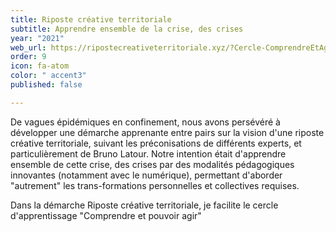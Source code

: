 ```yaml
---
title: Riposte créative territoriale
subtitle: Apprendre ensemble de la crise, des crises
year: "2021"
web_url: https://ripostecreativeterritoriale.xyz/?Cercle-ComprendreEtAgir
order: 9
icon: fa-atom
color: " accent3"
published: false

---
```


De vagues épidémiques en confinement, nous avons persévéré à développer une démarche apprenante entre pairs sur la vision d'une riposte créative territoriale, suivant les préconisations de différents experts, et particulièrement de Bruno Latour. Notre intention était d'apprendre ensemble de cette crise, des crises par des modalités pédagogiques innovantes (notamment avec le numérique), permettant d'aborder "autrement" les trans-formations personnelles et collectives requises.

Dans la démarche Riposte créative territoriale, je facilite le cercle d'apprentissage "Comprendre et pouvoir agir" 